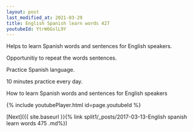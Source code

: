 ```yaml
---
layout: post
last_modified_at: 2021-03-29
title: English Spanish learn words 427 
youtubeId: YtrW6GslL9Y
---
```

 
 
Helps to learn Spanish words and sentences for English speakers.

Opportunitiy to repeat the words sentences. 

Practice Spanish language. 
 
10 minutes practice every day. 
 
How to learn Spanish words and sentences for English speakers 
 
{% include youtubePlayer.html id=page.youtubeId %}
 
 
[Next]({{ site.baseurl }}{% link  split1/_posts/2017-03-13-English spanish learn words 475 .md%})
 
